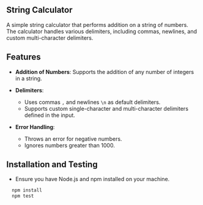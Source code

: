 
## String Calculator
A simple string calculator that performs addition on a string of numbers. The calculator handles various delimiters, including commas, newlines, and custom multi-character delimiters.

## Features


- **Addition of Numbers**: Supports the addition of any number of integers in a string.
- **Delimiters**:
    -   Uses commas `,` and newlines `\n` as default delimiters.
    -   Supports custom single-character and multi-character delimiters defined in the input.

- **Error Handling**:
    - Throws an error for negative numbers.
    -   Ignores numbers greater than 1000.


## Installation and Testing


-   Ensure you have Node.js and npm installed on your machine.

```bash
  npm install
  npm test
```
    